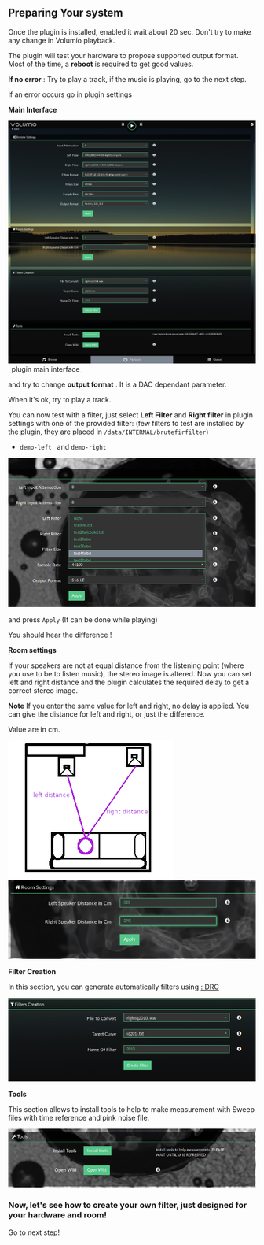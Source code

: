 ## Preparing Your system

Once the plugin is installed, enabled it wait about 20 sec.
Don't try to make any change in Volumio playback.

The plugin will test your hardware to propose supported output format. Most of the time, a __reboot__ is required to get good values.

__If no error__ :
Try to play a track, if the music is playing, go to the next step.

If an error occurs go in plugin settings

__Main Interface__

<img src="./img/general_plugin_settings.png">
_plugin main interface_

and try to change __output format__ . It is a DAC dependant parameter.

When it's ok, try to play a track.

You can now test with a filter, just select __Left Filter__ and __Right filter__ in plugin settings with one of the provided filter:
(few filters to test are installed by the plugin, they are placed in `/data/INTERNAL/brutefirfilter`)
* `demo-left ` and `demo-right`

<img src="./img/select_filter.png">

and press `Apply` (It can be done while playing)

You should hear the difference !

__Room settings__

If your speakers are not at equal distance from the listening point (where you use to be to listen music), the stereo image is altered.
Now you can set left and right distance and the plugin calculates the required delay to get a correct stereo image.

__Note__ If you enter the same value for left and right, no delay is applied.
You can give the distance for left and right, or just the difference.

Value are in cm.

<img src="./img/room-settings.png">

<img src="./img/room_settings_values.png">

__Filter Creation__

In this section, you can generate automatically filters using <a href="http://drc-fir.sourceforge.net/"> : DRC</a>

<img src="./img/filter-creation-menu.png">

__Tools__

This section allows to install tools to help to make measurement with Sweep files with time reference and pink noise file.

<img src="./img/install_tools.png">



### Now, let's see how to create your own filter, just designed for your hardware and room!
Go to next step!
